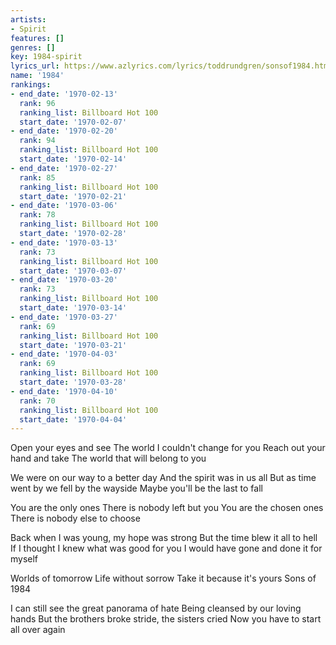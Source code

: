 ```yaml
---
artists:
- Spirit
features: []
genres: []
key: 1984-spirit
lyrics_url: https://www.azlyrics.com/lyrics/toddrundgren/sonsof1984.html
name: '1984'
rankings:
- end_date: '1970-02-13'
  rank: 96
  ranking_list: Billboard Hot 100
  start_date: '1970-02-07'
- end_date: '1970-02-20'
  rank: 94
  ranking_list: Billboard Hot 100
  start_date: '1970-02-14'
- end_date: '1970-02-27'
  rank: 85
  ranking_list: Billboard Hot 100
  start_date: '1970-02-21'
- end_date: '1970-03-06'
  rank: 78
  ranking_list: Billboard Hot 100
  start_date: '1970-02-28'
- end_date: '1970-03-13'
  rank: 73
  ranking_list: Billboard Hot 100
  start_date: '1970-03-07'
- end_date: '1970-03-20'
  rank: 73
  ranking_list: Billboard Hot 100
  start_date: '1970-03-14'
- end_date: '1970-03-27'
  rank: 69
  ranking_list: Billboard Hot 100
  start_date: '1970-03-21'
- end_date: '1970-04-03'
  rank: 69
  ranking_list: Billboard Hot 100
  start_date: '1970-03-28'
- end_date: '1970-04-10'
  rank: 70
  ranking_list: Billboard Hot 100
  start_date: '1970-04-04'
---
```


Open your eyes and see
The world I couldn't change for you
Reach out your hand and take
The world that will belong to you

We were on our way to a better day
And the spirit was in us all
But as time went by we fell by the wayside
Maybe you'll be the last to fall

You are the only ones
There is nobody left but you
You are the chosen ones
There is nobody else to choose

Back when I was young, my hope was strong
But the time blew it all to hell
If I thought I knew what was good for you
I would have gone and done it for myself

Worlds of tomorrow
Life without sorrow
Take it because it's yours
Sons of 1984

I can still see the great panorama of hate
Being cleansed by our loving hands
But the brothers broke stride, the sisters cried
Now you have to start all over again



